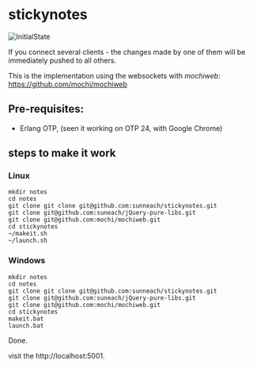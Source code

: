 # stickynotes

![InitialState](https://user-images.githubusercontent.com/96718/134396639-3bb8de57-2465-45a0-b4e4-01aba42f334b.JPG)

If you connect several clients - the changes made by one of them will be immediately pushed to all others.

This is the implementation using the websockets with *mochiweb*: https://github.com/mochi/mochiweb

## Pre-requisites:

- Erlang OTP, (seen it working on OTP 24, with Google Chrome)

## steps to make it work
### Linux
```shell
mkdir notes
cd notes
git clone git clone git@github.com:sunneach/stickynotes.git
git clone git@github.com:suneach/jQuery-pure-libs.git
git clone git@github.com:mochi/mochiweb.git
cd stickynotes
~/makeit.sh
~/launch.sh
```
### Windows
```batch
mkdir notes
cd notes
git clone git clone git@github.com:sunneach/stickynotes.git
git clone git@github.com:suneach/jQuery-pure-libs.git
git clone git@github.com:mochi/mochiweb.git
cd stickynotes
makeit.bat
launch.bat
```
Done.

visit the http://localhost:5001.


